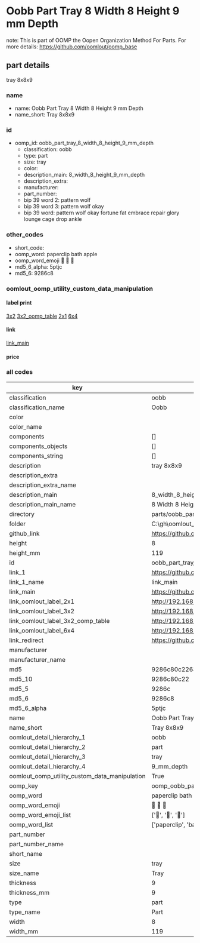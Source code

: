 # Oobb Part Tray 8 Width 8 Height 9 mm Depth  

note: This is part of OOMP the Oopen Organization Method For Parts. For more details: https://github.com/oomlout/oomp_base

##  part details
  



tray 8x8x9



### name
* name: Oobb Part Tray 8 Width 8 Height 9 mm Depth
* name_short: Tray 8x8x9 
### id
* oomp_id: oobb_part_tray_8_width_8_height_9_mm_depth
  * classification: oobb
  * type: part
  * size: tray
  * color: 
  * description_main: 8_width_8_height_9_mm_depth
  * description_extra: 
  * manufacturer: 
  * part_number: 
  * bip 39 word 2: pattern wolf
  * bip 39 word 3: pattern wolf okay
  * bip 39 word: pattern wolf okay fortune fat embrace repair glory lounge cage drop ankle

### other_codes
* short_code: 
* oomp_word: paperclip bath apple
* oomp_word_emoji :paperclip: :bath: :apple:
* md5_6_alpha: 5ptjc
* md5_6: 9286c8






### oomlout_oomp_utility_custom_data_manipulation
#### label print
[3x2](http://192.168.1.245:1112/?label=oomp%205ptjc)
[3x2_oomp_table](http://192.168.1.108:1112/?label=oomp%205ptjc)
[2x1](http://192.168.1.242:1112/?label=oomp%205ptjc)
[6x4](http://192.168.1.55:1112/?label=oomp%205ptjc)    

#### link

[link_main](https://github.com/oomlout/oomlout_oobb_version_4_generated_parts/tree/main/navigation_oomp/oobb/part/tray/8_width_8_height_9_mm_depth/part)                              

#### price







### all codes 
| key | value |  
| --- | --- |  
| classification | oobb |  
| classification_name | Oobb |  
| color |  |  
| color_name |  |  
| components | [] |  
| components_objects | [] |  
| components_string | [] |  
| description | tray 8x8x9 |  
| description_extra |  |  
| description_extra_name |  |  
| description_main | 8_width_8_height_9_mm_depth |  
| description_main_name | 8 Width 8 Height 9 mm Depth |  
| directory | parts/oobb_part_tray_8_width_8_height_9_mm_depth |  
| folder | C:\gh\oomlout_oobb_version_4_generated_parts\parts\oobb_part_tray_8_width_8_height_9_mm_depth |  
| github_link | https://github.com/oomlout/oomlout_oomp_part_src/tree/main/parts/oobb_part_tray_8_width_8_height_9_mm_depth |  
| height | 8 |  
| height_mm | 119 |  
| id | oobb_part_tray_8_width_8_height_9_mm_depth |  
| link_1 | https://github.com/oomlout/oomlout_oobb_version_4_generated_parts/tree/main/navigation_oomp/oobb/part/tray/8_width_8_height_9_mm_depth/part |  
| link_1_name | link_main |  
| link_main | https://github.com/oomlout/oomlout_oobb_version_4_generated_parts/tree/main/navigation_oomp/oobb/part/tray/8_width_8_height_9_mm_depth/part |  
| link_oomlout_label_2x1 | http://192.168.1.242:1112/?label=oomp%205ptjc |  
| link_oomlout_label_3x2 | http://192.168.1.245:1112/?label=oomp%205ptjc |  
| link_oomlout_label_3x2_oomp_table | http://192.168.1.108:1112/?label=oomp%205ptjc |  
| link_oomlout_label_6x4 | http://192.168.1.55:1112/?label=oomp%205ptjc |  
| link_redirect | https://github.com/oomlout/oomlout_oobb_version_4_generated_parts/tree/main/parts/oobb_tray_08_08_09 |  
| manufacturer |  |  
| manufacturer_name |  |  
| md5 | 9286c80c226396d12229b5b933ff350a |  
| md5_10 | 9286c80c22 |  
| md5_5 | 9286c |  
| md5_6 | 9286c8 |  
| md5_6_alpha | 5ptjc |  
| name | Oobb Part Tray 8 Width 8 Height 9 mm Depth |  
| name_short | Tray 8x8x9  |  
| oomlout_detail_hierarchy_1 | oobb |  
| oomlout_detail_hierarchy_2 | part |  
| oomlout_detail_hierarchy_3 | tray |  
| oomlout_detail_hierarchy_4 | 9_mm_depth |  
| oomlout_oomp_utility_custom_data_manipulation | True |  
| oomp_key | oomp_oobb_part_tray_8_width_8_height_9_mm_depth |  
| oomp_word | paperclip bath apple |  
| oomp_word_emoji | :paperclip: :bath: :apple: |  
| oomp_word_emoji_list | [':paperclip:', ':bath:', ':apple:'] |  
| oomp_word_list | ['paperclip', 'bath', 'apple'] |  
| part_number |  |  
| part_number_name |  |  
| short_name |  |  
| size | tray |  
| size_name | Tray |  
| thickness | 9 |  
| thickness_mm | 9 |  
| type | part |  
| type_name | Part |  
| width | 8 |  
| width_mm | 119 |  
